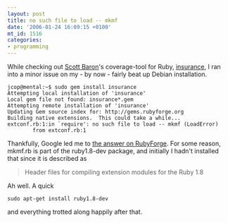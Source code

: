 ```yaml
---
layout: post
title: no such file to load -- mkmf
date: '2006-01-24 16:09:15 +0100'
mt_id: 1516
categories:
- programming
---
```

While checking out [Scott Baron](http://lunchroom.lunchboxsoftware.com/)'s coverage-tool for Ruby, [insurance](http://rubyforge.org/projects/insurance/), I ran into a minor issue on my - by now - fairly beat up Debian installation.

``` console
jcop@mental:~$ sudo gem install insurance
Attempting local installation of 'insurance'
Local gem file not found: insurance*.gem
Attempting remote installation of 'insurance'
Updating Gem source index for: http://gems.rubyforge.org
Building native extensions.  This could take a while...
extconf.rb:1:in `require': no such file to load -- mkmf (LoadError)
        from extconf.rb:1
```

Thankfully, Google led me to [the answer on RubyForge](http://rubyforge.org/forum/forum.php?thread_id=4161&forum_id=4050). For some reason, mkmf.rb is part of the ruby1.8-dev package, and initially I hadn't installed that since it is described as

> Header files for compiling extension modules for the Ruby 1.8

Ah well. A quick

``` console
sudo apt-get install ruby1.8-dev
```

and everything trotted along happily after that.
